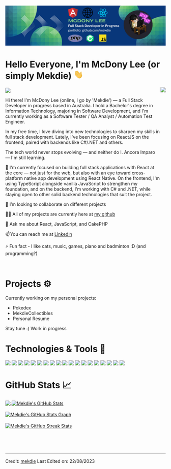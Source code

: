 [![Header](https://github.com/mekdie/mekdie/blob/main/linkedin-bannerV2.png?raw=true "Header")](https://www.linkedin.com/in/mcdony-lee-angkasa-7a9b81187/)

# Hello Everyone, I'm McDony Lee (or simply Mekdie) <img src="https://github.com/mekdie/mekdie/blob/main/wave.gif?raw=true" width="30">

<!-- Profile views -->
<img src="https://komarev.com/ghpvc/?username=mekdie&color=green" align="center">
<img src="https://c.tenor.com/GN73MKBawZYAAAAi/busy-cute.gif" align="right" height="300">
 
<p align="left">

Hi there! I'm McDony Lee (online, I go by 'Mekdie') — a Full Stack Developer in progress based in Australia.
I hold a Bachelor's degree in Information Technology, majoring in Software Development, and I'm currently working as a Software Tester / QA Analyst / Automation Test Engineer.

In my free time, I love diving into new technologies to sharpen my skills in full stack development. Lately, I've been focusing on ReactJS on the frontend, paired with backends like C#/.NET and others.

The tech world never stops evolving — and neither do I.
Ancora Imparo — I'm still learning.

</p>

🌱 I'm currently focused on building full stack applications with React at the core — not just for the web, but also with an eye toward cross-platform native app development using React Native. On the frontend, I'm using TypeScript alongside vanilla JavaScript to strengthen my foundation, and on the backend, I'm working with C# and .NET, while staying open to other solid backend technologies that suit the project.

👯 I’m looking to collaborate on different projects

👨‍💻 All of my projects are currently here at [my github](https://github.com/mekdie)

👀 Ask me about React, JavaScript, and CakePHP

📫You can reach me at [Linkedin](https://www.linkedin.com/in/mcdony-lee-angkasa-7a9b81187/)

⚡ Fun fact - I like cats, music, games, piano and badminton :D (and programming?)

<br>

# Projects ⚙️

Currently working on my personal projects:

- Pokedex
- MekdieCollectibles
- Personal Resume

Stay tune :) Work in progress

# Technologies & Tools 🔧

![](https://img.shields.io/badge/Code-HTML5-informational?style=flat&logo=html5&logoColor=white&color=brightgreen)
![](https://img.shields.io/badge/Code-CSS3-informational?style=flat&logo=css3&logoColor=white&color=brightgreen)
![](https://img.shields.io/badge/Code-JavaScript-informational?style=flat&logo=javascript&logoColor=white&color=brightgreen)
![](https://img.shields.io/badge/Code-ReactJS-informational?style=flat&logo=react&logoColor=white&color=brightgreen)
![](https://img.shields.io/badge/Code-AngularJS-informational?style=flat&logo=angular&logoColor=white&color=brightgreen)
![](https://img.shields.io/badge/Code-NodeJS-informational?style=flat&logo=node.js&logoColor=white&color=brightgreen)
![](https://img.shields.io/badge/Code-Python-informational?style=flat&logo=python&logoColor=white&color=brightgreen)
![](https://img.shields.io/badge/Code-C#-informational?style=flat&logo=csharp&logoColor=white&color=brightgreen)
![](https://img.shields.io/badge/Code-PHP-informational?style=flat&logo=php&logoColor=white&color=brightgreen)
![](https://img.shields.io/badge/Code-CakePHP-informational?style=flat&logo=cakephp&logoColor=white&color=brightgreen)
![](https://img.shields.io/badge/Code-Express-informational?style=flat&logo=express&logoColor=white&color=brightgreen)
![](https://img.shields.io/badge/Code-Bootstrap-informational?style=flat&logo=bootstrap&logoColor=white&color=brightgreen)
![](https://img.shields.io/badge/Database-MongoDB-informational?style=flat&logo=mongodb&logoColor=white&color=brightgreen)
![](https://img.shields.io/badge/Database-MySQL-informational?style=flat&logo=mysql&logoColor=white&color=brightgreen)
![](https://img.shields.io/badge/Tool-Firebase-informational?style=flat&logo=firebase&logoColor=white&color=brightgreen)
![](https://img.shields.io/badge/Tools-Git-informational?style=flat&logo=git&logoColor=white&color=brightgreen)
![](https://img.shields.io/badge/Shell-Bash-informational?style=flat&logo=gnu-bash&logoColor=white&color=brightgreen)
![](https://img.shields.io/badge/OS-Windows-informational?style=flat&logo=windows&logoColor=white&color=brightgreen)
![](https://img.shields.io/badge/Editor-VSCode-informational?style=flat&logo=visualstudiocode&logoColor=white&color=brightgreen)
<br>

# GitHub Stats 📈

<a href="https://github.com/mekdie/mekdie">
  <img align="center" src="https://github-readme-stats.vercel.app/api/top-langs/?username=mekdie&hide=less&title_color=d13979&text_color=c9cacc&icon_color=2bbc8a&bg_color=1d1f21&langs_count=3" />
</a>

<a href="https://github.com/mekdie/mekdie">
  <img align="center" src="https://github-readme-stats.vercel.app/api?username=mekdie&count_private=true&show_icons=true&theme=radical&hide_border=true&custom_title=Mekdie%27s%20Github%20Stats" alt="Mekdie's GitHub Stats" />
</a>
<br><br>

<a href="https://github.com/mekdie/mekdie">
  <img align="center" src="https://github-profile-summary-cards.vercel.app/api/cards/profile-details?username=mekdie&theme=radical&hide_border=true)](https://github.com/mekdie" alt="Mekdie's GitHub Stats Graph"/>
</a>
<br><br>

<a href="https://github.com/mekdie/mekdie">
  <img align="center" src="https://github-readme-streak-stats.herokuapp.com/?user=mekdie&theme=dark" alt="Mekdie's GitHub Streak Stats"/>
</a>
<br><br>

<br><br>

<!-- ## Blog & Writing &#x270d;

TBD

## Extras 📝

  <details>
  <summary>Click to expand!</summary>
  <br>
    <p>
<a href="https://github.com/mekdie?tab=followers">
    <img src="https://img.shields.io/github/followers/mekdie?label=Followers&logo=GitHub&style=for-the-badge" alt="GitHub Followers" />
  </a>
 </p>
 <br>
  <p>
  <img src="https://github-profile-trophy.vercel.app/?username=mekdie&theme=onedark&column=3&margin-w=15&margin-h=15" />
  </p>
  <br>
 <!-- <img src="https://metrics.lecoq.io/mekdie?template=classic&activity=1&followup=1&languages=1&lines=1&people=1&activity.limit=5&activity.days=14&activity.filter=all&activity.visibility=all&activity.timestamps=false&languages.colors=github&languages.threshold=0%25&people.limit=28&people.size=28&people.types=followers%2C%20following&people.identicons=true&people.shuffle=true&config.timezone=Asia%2FCalcutta&config.twemoji=true" alt="Detailed Github Stats"/>    -->
</details>

<!-- default README.md -->
<!-- ### Hi there, I'm McDony Lee (or simply Mekdie)👋 -->

<!--
**mekdie/mekdie** is a ✨ _special_ ✨ repository because its `README.md` (this file) appears on your GitHub profile.
-->

<!-- -   🔭 I’m currently working on my self-development skills!
-   🌱 I’m currently learning React along with JavaScript (Keep learning) and backend for it (Probably nodeJS / MERN Stack)
-   💬 Ask me about React and JavaScript
-   📫 How to reach me: https://www.linkedin.com/in/mcdony-lee-angkasa-7a9b81187/
-   😄 Pronouns: He/Him
-   ⚡ Fun fact: I like cats, music, games, piano, and badminton :D -->

---

Credit: [mekdie](https://github.com/mekdie)
Last Edited on: 22/08/2023

